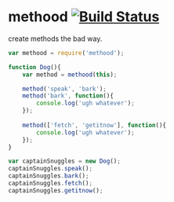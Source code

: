 methood [![Build Status](https://travis-ci.org/chevett/methood.png)](https://travis-ci.org/chevett/methood)
=========

create methods the bad way.


```js
var methood = require('methood');

function Dog(){
	var method = methood(this);

	method('speak', 'bark');
	method('bark', function(){
		console.log('ugh whatever');
	});
	
	method(['fetch', 'getitnow'], function(){
		console.log('ugh whatever');
	});
}

var captainSnuggles = new Dog();
captainSnuggles.speak();
captainSnuggles.bark();
captainSnuggles.fetch();
captainSnuggles.getitnow();
```

